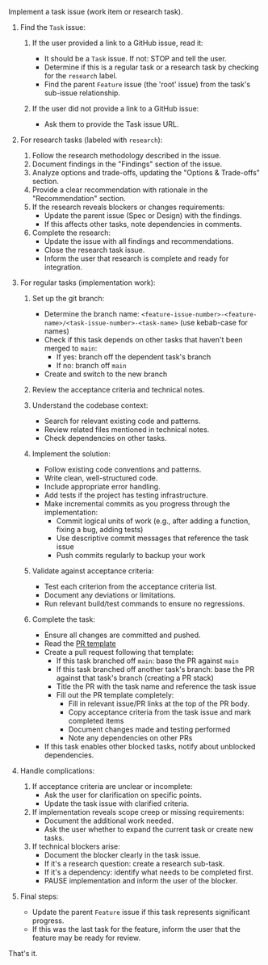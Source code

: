 Implement a task issue (work item or research task).

1. Find the `Task` issue:

   1. If the user provided a link to a GitHub issue, read it:
      - It should be a `Task` issue. If not: STOP and tell the user.
      - Determine if this is a regular task or a research task by checking for the `research` label.
      - Find the parent `Feature` issue (the 'root' issue) from the task's sub-issue relationship.

   2. If the user did not provide a link to a GitHub issue:
      - Ask them to provide the Task issue URL.

2. For research tasks (labeled with `research`):
   1. Follow the research methodology described in the issue.
   2. Document findings in the "Findings" section of the issue.
   3. Analyze options and trade-offs, updating the "Options & Trade-offs" section.
   4. Provide a clear recommendation with rationale in the "Recommendation" section.
   5. If the research reveals blockers or changes requirements:
      - Update the parent issue (Spec or Design) with the findings.
      - If this affects other tasks, note dependencies in comments.
   6. Complete the research:
      - Update the issue with all findings and recommendations.
      - Close the research task issue.
      - Inform the user that research is complete and ready for integration.

3. For regular tasks (implementation work):

   1. Set up the git branch:
      - Determine the branch name: `<feature-issue-number>-<feature-name>/<task-issue-number>-<task-name>` (use kebab-case for names)
      - Check if this task depends on other tasks that haven't been merged to `main`:
        - If yes: branch off the dependent task's branch
        - If no: branch off `main`
      - Create and switch to the new branch
   2. Review the acceptance criteria and technical notes.

   3. Understand the codebase context:
      - Search for relevant existing code and patterns.
      - Review related files mentioned in technical notes.
      - Check dependencies on other tasks.

   4. Implement the solution:
      - Follow existing code conventions and patterns.
      - Write clean, well-structured code.
      - Include appropriate error handling.
      - Add tests if the project has testing infrastructure.
      - Make incremental commits as you progress through the implementation:
        - Commit logical units of work (e.g., after adding a function, fixing a bug, adding tests)
        - Use descriptive commit messages that reference the task issue
        - Push commits regularly to backup your work

   5. Validate against acceptance criteria:
      - Test each criterion from the acceptance criteria list.
      - Document any deviations or limitations.
      - Run relevant build/test commands to ensure no regressions.

   6. Complete the task:
      - Ensure all changes are committed and pushed.
      - Read the [PR template](/.github/pull_request_template.md)
      - Create a pull request following that template:
        - If this task branched off `main`: base the PR against `main`
        - If this task branched off another task's branch: base the PR against that task's branch (creating a PR stack)
        - Title the PR with the task name and reference the task issue
        - Fill out the PR template completely:
          - Fill in relevant issue/PR links at the top of the PR body.
          - Copy acceptance criteria from the task issue and mark completed items
          - Document changes made and testing performed
          - Note any dependencies on other PRs
      - If this task enables other blocked tasks, notify about unblocked dependencies.

4. Handle complications:
   1. If acceptance criteria are unclear or incomplete:
      - Ask the user for clarification on specific points.
      - Update the task issue with clarified criteria.
   2. If implementation reveals scope creep or missing requirements:
      - Document the additional work needed.
      - Ask the user whether to expand the current task or create new tasks.
   3. If technical blockers arise:
      - Document the blocker clearly in the task issue.
      - If it's a research question: create a research sub-task.
      - If it's a dependency: identify what needs to be completed first.
      - PAUSE implementation and inform the user of the blocker.

5. Final steps:
   - Update the parent `Feature` issue if this task represents significant progress.
   - If this was the last task for the feature, inform the user that the feature may be ready for review.

That's it.

